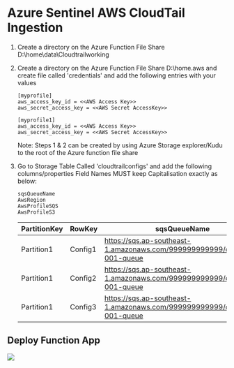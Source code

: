 # Azure Sentinel AWS CloudTail Ingestion

1. Create a directory on the Azure Function File Share D:\home\data\Cloudtrailworking

2. Create a directory on the Azure Function File Share D:\home\.aws and create file called 'credentials' and add the following entries with your values
	```
	[myprofile]
	aws_access_key_id = <<AWS Access Key>>
	aws_secret_access_key = <<AWS Secret AccessKey>>
	
	[myprofile1]
	aws_access_key_id = <<AWS Access Key>>
	aws_secret_access_key = <<AWS Secret AccessKey>>
	```
	Note: Steps 1 & 2 can be created by using Azure Storage explorer/Kudu to the root of the Azure function file share

3. Go to Storage Table Called 'cloudtrailconfigs' and add the following columns/properties
   Field Names MUST keep Capitalisation exactly as below:
   ```
   sqsQueueName
   AwsRegion
   AwsProfileSQS
   AwsProfileS3
   ```
	
	| PartitionKey | RowKey  |                             sqsQueueName                                   | AwsRegion | AwsProfileSQS | AwsProfileS3 |
    |--------------|---------|----------------------------------------------------------------------------|-----------|---------------|--------------|
	| Partition1   | Config1 | https://sqs.ap-southeast-1.amazonaws.com/999999999999/cloudtrail-001-queue | us-east-2 | myprofile1    | myprofile1   |
	| Partition1   | Config2 | https://sqs.ap-southeast-1.amazonaws.com/999999999999/cloudtrail-001-queue | us-east-2 | myprofile2    | myprofile2   |
	| Partition1   | Config3 | https://sqs.ap-southeast-1.amazonaws.com/999999999999/cloudtrail-001-queue | us-east-2 | myprofile3    | myprofile3   |

## Deploy Function App
<a href="https://portal.azure.com/#create/Microsoft.Template/uri/https%3A%2F%2Fraw.githubusercontent.com%2Fandedevsecops%2Fmycustomdataconnector%2Fmaster%2Fazuredeploy_aws_s3_ingestion.json" target="_blank">
    <img src="https://aka.ms/deploytoazurebutton""/>
</a>